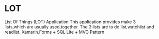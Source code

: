 # LOT
List Of Things (LOT) Application
This application provides make 3 lists,which are usually used,together.
The 3 lists are to do list,watchlist and readlist.
Xamarin.Forms + SQL Lite + MVC Pattern
